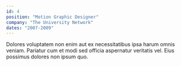 ```yaml
---
id: 4
position: "Motion Graphic Designer"
company: "The University Network"
dates: "2007-2009"
---
```


Dolores voluptatem non enim aut ex necessitatibus ipsa harum omnis veniam. Pariatur cum et modi sed officia aspernatur veritatis vel. Eius possimus dolores non ipsum quo.